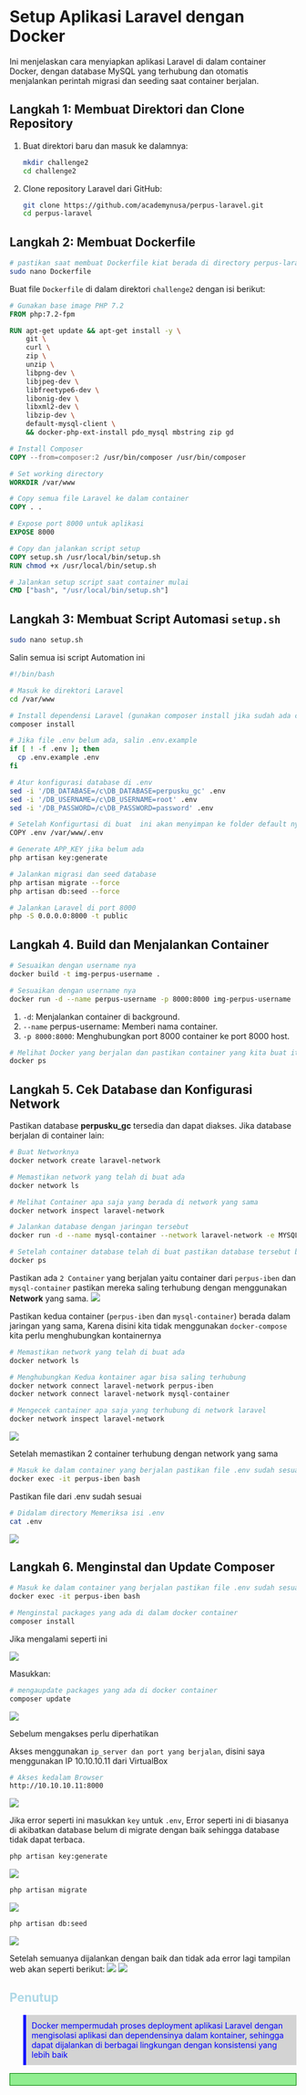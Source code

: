 # Setup Aplikasi Laravel dengan Docker

Ini menjelaskan cara menyiapkan aplikasi Laravel di dalam container Docker, dengan database MySQL yang terhubung dan otomatis menjalankan perintah migrasi dan seeding saat container berjalan.

## Langkah 1: Membuat Direktori dan Clone Repository

1. Buat direktori baru dan masuk ke dalamnya:

    ```bash
    mkdir challenge2
    cd challenge2
    ```

2. Clone repository Laravel dari GitHub:

    ```bash
    git clone https://github.com/academynusa/perpus-laravel.git
    cd perpus-laravel
    ```

## Langkah 2: Membuat Dockerfile

```bash
# pastikan saat membuat Dockerfile kiat berada di directory perpus-laravel
sudo nano Dockerfile
```

Buat file `Dockerfile` di dalam direktori `challenge2` dengan isi berikut:

```Dockerfile
# Gunakan base image PHP 7.2
FROM php:7.2-fpm

RUN apt-get update && apt-get install -y \
    git \
    curl \
    zip \
    unzip \
    libpng-dev \
    libjpeg-dev \
    libfreetype6-dev \
    libonig-dev \
    libxml2-dev \
    libzip-dev \
    default-mysql-client \
    && docker-php-ext-install pdo_mysql mbstring zip gd

# Install Composer
COPY --from=composer:2 /usr/bin/composer /usr/bin/composer

# Set working directory
WORKDIR /var/www

# Copy semua file Laravel ke dalam container
COPY . .

# Expose port 8000 untuk aplikasi
EXPOSE 8000

# Copy dan jalankan script setup
COPY setup.sh /usr/local/bin/setup.sh
RUN chmod +x /usr/local/bin/setup.sh

# Jalankan setup script saat container mulai
CMD ["bash", "/usr/local/bin/setup.sh"]
```

## Langkah 3: Membuat Script Automasi `setup.sh`
```bash
sudo nano setup.sh
```
Salin semua isi script Automation ini

```bash
#!/bin/bash

# Masuk ke direktori Laravel
cd /var/www

# Install dependensi Laravel (gunakan composer install jika sudah ada composer)
composer install

# Jika file .env belum ada, salin .env.example
if [ ! -f .env ]; then
  cp .env.example .env
fi

# Atur konfigurasi database di .env
sed -i '/DB_DATABASE=/c\DB_DATABASE=perpusku_gc' .env
sed -i '/DB_USERNAME=/c\DB_USERNAME=root' .env
sed -i '/DB_PASSWORD=/c\DB_PASSWORD=password' .env

# Setelah Konfigurtasi di buat  ini akan menyimpan ke folder default nya
COPY .env /var/www/.env

# Generate APP_KEY jika belum ada
php artisan key:generate

# Jalankan migrasi dan seed database
php artisan migrate --force
php artisan db:seed --force

# Jalankan Laravel di port 8000
php -S 0.0.0.0:8000 -t public
```

## Langkah 4. Build dan Menjalankan Container
```bash
# Sesuaikan dengan username nya
docker build -t img-perpus-username .
```

```bash
# Sesuaikan dengan username nya
docker run -d --name perpus-username -p 8000:8000 img-perpus-username
```

1. `-d`: Menjalankan container di background.
2. `--name` perpus-username: Memberi nama container.
3. `-p 8000:8000`: Menghubungkan port 8000 container ke port 8000 host.

```bash
# Melihat Docker yang berjalan dan pastikan container yang kita buat itu ada
docker ps
```
## Langkah 5. Cek Database dan Konfigurasi Network

Pastikan database **perpusku_gc** tersedia dan dapat diakses. Jika database berjalan di container lain:

```bash
# Buat Networknya
docker network create laravel-network
```

```bash
# Memastikan network yang telah di buat ada
docker network ls
```

```bash
# Melihat Container apa saja yang berada di network yang sama
docker network inspect laravel-network
```

```bash
# Jalankan database dengan jaringan tersebut
docker run -d --name mysql-container --network laravel-network -e MYSQL_DATABASE=perpusku_gc -e MYSQL_ROOT_PASSWORD=password mysql:5.7
```

```bash
# Setelah container database telah di buat pastikan database tersebut berjalan di container
docker ps
```

Pastikan ada `2 Container` yang berjalan yaitu container dari `perpus-iben` dan `mysql-container` pastikan mereka saling terhubung dengan menggunakan **Network** yang sama.
![](dockerps.png)

Pastikan kedua container (`perpus-iben` dan `mysql-container`) berada dalam jaringan yang sama, Karena disini kita tidak menggunakan `docker-compose` kita perlu menghubungkan kontainernya

```bash
# Memastikan network yang telah di buat ada
docker network ls
```

```bash
# Menghubungkan Kedua kontainer agar bisa saling terhubung
docker network connect laravel-network perpus-iben
docker network connect laravel-network mysql-container
```

```bash
# Mengecek cantainer apa saja yang terhubung di network laravel
docker network inspect laravel-network
```
![](network.png)

Setelah memastikan 2 container terhubung dengan network yang sama

```bash
# Masuk ke dalam container yang berjalan pastikan file .env sudah sesuai
docker exec -it perpus-iben bash
```
Pastikan file dari .env sudah sesuai
```bash
# Didalam directory Memeriksa isi .env
cat .env
```
![](env.png)

## Langkah 6. Menginstal dan Update Composer

```bash
# Masuk ke dalam container yang berjalan pastikan file .env sudah sesuai
docker exec -it perpus-iben bash
```

```bash
# Menginstal packages yang ada di dalam docker container
composer install
```
Jika mengalami seperti ini 

![](composer-ins.png)

Masukkan:
```bash
# mengaupdate packages yang ada di docker container
composer update
```
![](compose-end.png)

Sebelum mengakses perlu diperhatikan

Akses menggunakan `ip_server dan port yang berjalan`, disini saya menggunakan IP 10.10.10.11 dari VirtualBox

```bash
# Akses kedalam Browser
http://10.10.10.11:8000
```

![](error-.png)

Jika error seperti ini masukkan `key` untuk `.env`, Error seperti ini di biasanya di akibatkan database belum di migrate dengan baik sehingga database tidak dapat terbaca.
```bash
php artisan key:generate
```
![](key.png)
```bash
php artisan migrate
```
![](php-migrate.png)

```bash
php artisan db:seed
```
![](php-sed.png)


Setelah semuanya dijalankan dengan baik dan tidak ada error lagi tampilan web akan seperti berikut:
![](login.png)
![](page-home.png)


## <span style="color:lightblue;">Penutup</span>

<blockquote style="color:blue; background-color:lightgrey; padding:10px; border-left:5px solid blue;">
  Docker mempermudah proses deployment aplikasi Laravel dengan mengisolasi aplikasi dan dependensinya dalam kontainer, sehingga dapat dijalankan di berbagai lingkungan dengan konsistensi yang lebih baik
</blockquote>

<div style="background-color:lightgreen; padding:10px; border:1px solid green;">
</div>
